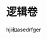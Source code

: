 <div style='display: none'>
  Date: 2022-01-18 13:31:51
  LastEditors: gyg
  LastEditTime: 2022-01-18 13:58:17
  FilePath: \test\1_18@逻辑卷.mm.md
</div>

# 逻辑卷

hji和asedrfger